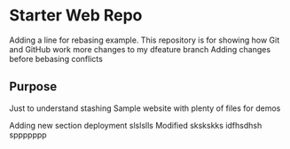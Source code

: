 # Starter Web Repo
Adding a line for rebasing example.
This repository is for showing how Git and GitHub work
more changes to my dfeature branch
Adding changes before bebasing conflicts
## Purpose
Just to understand stashing
Sample website with plenty of files for demos

Adding new section deployment 
slslslls
Modified
skskskks
idfhsdhsh
sppppppp
